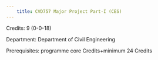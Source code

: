 ```yaml
---
    title: CVD757 Major Project Part-I (CES)
---
```

Credits: 9 (0-0-18)

Department: Department of Civil Engineering

Prerequisites: programme core Credits+minimum 24 Credits

